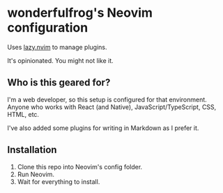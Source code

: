 # wonderfulfrog's Neovim configuration

Uses [lazy.nvim][lazynvim] to manage plugins.

It's opinionated. You might not like it.

## Who is this geared for?

I'm a web developer, so this setup is configured for that environment. Anyone who works with React (and Native), JavaScript/TypeScript, CSS, HTML, etc.

I've also added some plugins for writing in Markdown as I prefer it.

## Installation

1. Clone this repo into Neovim's config folder.
2. Run Neovim.
3. Wait for everything to install.

[lazynvim]: https://github.com/folke/lazy.nvim
